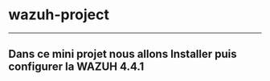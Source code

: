 # wazuh-project

--------------------------------------------------------------------------------------------------
Dans ce mini projet nous allons Installer puis configurer la WAZUH 4.4.1
---------------------------------------------------------------------------------------------------
